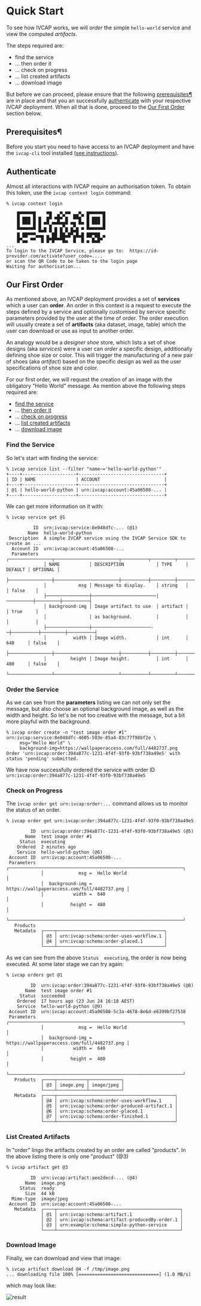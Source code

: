 # Quick Start

To see how IVCAP works, we will _order_ the simple `hello-world` service and view  the computed _artifacts_.

The steps required are:

* find the service
* ... then order it
* ... check on progress
* ... list created artifacts
* ... download image

But before we can proceed, please ensure that the following [prerequisites¶](#prerequisites) are in place and that you an successfully [authenticate](#authenticate) with your respective IVCAP deployment. When all that is done, proceed to the [Our First Order](#our-first-order) section below.



## Prerequisites¶ <a name="prerequisites¶"></a>

Before you start you need to have access to an IVCAP deployment and have the `ivcap-cli` tool installed ([see instructions](../installing-cli/)).

## Authenticate <a name="authenticate"></a>

Almost all interactions with IVCAP require an authorisation token. To obtain this token, use the `ivcap context login` command:

```
% ivcap context login

    █▀▀▀▀▀█    ▀█  ▄▀▄▀▀ ▄▄▀▄ █▀▀▀▀▀█
    █ ███ █ █  █▀ ▀█▀ █  ▀▀█  █ ███ █
    █ ▀▀▀ █ █ ▀▀▄▀▀▀▀█▀ ▀█ ▀▀ █ ▀▀▀ █
    ▀▀▀▀▀▀▀ █▄█ █ █ █ █ █▄█ ▀ ▀▀▀▀▀▀▀
    █ ██▀▀▀▄▄▄ ▄ ██ ██▄█▀▄█▄█ ██▀██ ▄
    █▀▄▄ ▀▀  █ █▀█▀▀▀█▄  █  █ ▄ █▄█▀
...
To login to the IVCAP Service, please go to:  https://id-provider.com/activate?user_code=....
or scan the QR Code to be taken to the login page
Waiting for authorisation...
```

## Our First Order <a name="our-first-order"></a>

As mentioned above, an IVCAP deployment provides a set of **services** which a user can **order**. An order in this context is a request to execute the steps defined by a service and optionally customised by service specific parameters provided by the user at the time of order. The order execution will usually create a set of **artifacts** (aka dataset, image, table) which the user can download or use as input to another order.

An analogy would be a _designer shoe_ store, which lists a set of shoe designs (aka _services_) were a user can _order_ a specific design, additionally defining shoe size or color. This will trigger the manufacturing of a new pair of shoes (aka _artifact_) based on the specific design as well as the user specifications of shoe size and color.

For our first order, we will request the creation of an image with the obligatory "Hello World" message. As mention above the following steps required are:

* [find the service](#find-the-service)
* ... [then order it](#order-the-service)
* ... [check on progress](#check-on-progress)
* ... [list created artifacts](#list-artifacts)
* ... [download image](#download-image)

### Find the Service <a name="find-the-service"></a>

So let's start with finding the service:

```
% ivcap service list --filter "name~='hello-world-python'"
+----+--------------------+--------------------------------+
| ID | NAME               | ACCOUNT                        |
+----+--------------------+--------------------------------+
| @1 | hello-world-python | urn:ivcap:account:45a06508-... |
+----+--------------------+--------------------------------+
```

We can get more information on it with:
```
% ivcap service get @1

          ID  urn:ivcap:service:8e048dfc-... (@1)
        Name  hello-world-python
 Description  A simple IVCAP service using the IVCAP Service SDK to create an ...
  Account ID  urn:ivcap:account:45a06508-...
  Parameters  ┌────────────────┬────────────────────────┬──────────┬─────────┬──────────┐
              │ NAME           │ DESCRIPTION            │ TYPE     │ DEFAULT │ OPTIONAL │
              ├────────────────┼────────────────────────┼──────────┼─────────┼──────────┤
              │            msg │ Message to display.    │ string   │         │ false    │
              ├────────────────┼────────────────────────|──────────┼─────────┼──────────┤
              │ background-img │ Image artifact to use  │ artifact │         │ true     │
              │                │ as background.         │          │         │          │
              ├────────────────┼──────────────────────-─┼──────────┼─────────┼──────────┤
              │          width │ Image width.           │ int      │ 640     │ false    │
              ├────────────────┼────────────────────────┼──────────┼─────────┼──────────┤
              │         height │ Image height.          │ int      │ 480     │ false    │
              └────────────────┴────────────────────────┴──────────┴─────────┴──────────┘
```

### Order the Service <a name="order-the-service"></a>

As we can see from the **parameters** listing we can not only set the message, but also
choose an optional background image, as well as the width and height. So let's be not
too creative with the message, but a bit more playful with the background.

```
% ivcap order create -n "test image order #1" urn:ivcap:service:8e048dfc-4605-503e-85a4-03c77f98bf2e \
     msg="Hello World" \
     background-img=https://wallpaperaccess.com/full/4482737.png
Order 'urn:ivcap:order:394a877c-1231-4f4f-93f0-93bf738a49e5' with status 'pending' submitted.
```
We have now successfully ordered the service with order ID `urn:ivcap:order:394a877c-1231-4f4f-93f0-93bf738a49e5`

### Check on Progress <a name="check-on-progress"></a>

The `ivcap order get urn:ivcap:order:...` command allows us to monitor the
status of an order.

```
% ivcap order get urn:ivcap:order:394a877c-1231-4f4f-93f0-93bf738a49e5

         ID  urn:ivcap:order:394a877c-1231-4f4f-93f0-93bf738a49e5 (@5)
       Name  test image order #1
     Status  executing
    Ordered  2 minutes ago
    Service  hello-world-python (@6)
 Account ID  urn:ivcap:account:45a06508-...
 Parameters  ┌─────────────────────────────────────────────────────────────────┐
             │             msg =  Hello World                                  │
             │  background-img =  https://wallpaperaccess.com/full/4482737.png │
             │           width =  640                                          │
             │          height =  480                                          │
             └─────────────────────────────────────────────────────────────────┘
   Products
   Metadata  ┌────┬────────────────────────────────────────┐
             │ @3 │ urn:ivcap:schema:order-uses-workflow.1 │
             │ @4 │ urn:ivcap:schema:order-placed.1        │
             └────┴────────────────────────────────────────┘
```

As we can see from the above `Status  executing`, the order is now being executed. At some later stage
we can try again:

```
% ivcap orders get @1

         ID  urn:ivcap:order:394a877c-1231-4f4f-93f0-93bf738a49e5 (@8)
       Name  test image order #1
     Status  succeeded
    Ordered  17 hours ago (23 Jun 24 16:18 AEST)
    Service  hello-world-python (@9)
 Account ID  urn:ivcap:account:45a06508-5c3a-4678-8e6d-e6399bf27538
 Parameters  ┌─────────────────────────────────────────────────────────────────┐
             │             msg =  Hello World                                  │
             │  background-img =  https://wallpaperaccess.com/full/4482737.png │
             │           width =  640                                          │
             │          height =  480                                          │
             └─────────────────────────────────────────────────────────────────┘
   Products  ┌────┬───────────┬────────────┐
             │ @3 │ image.png │ image/jpeg │
             └────┴───────────┴────────────┘
   Metadata  ┌────┬────────────────────────────────────────────┐
             │ @4 │ urn:ivcap:schema:order-uses-workflow.1     │
             │ @5 │ urn:ivcap:schema:order-produced-artifact.1 │
             │ @6 │ urn:ivcap:schema:order-placed.1            │
             │ @7 │ urn:ivcap:schema:order-finished.1          │
             └────┴────────────────────────────────────────────┘
```

### List Created Artifacts <a name="list-artifacts"></a>

In "order" lingo the artifacts created by an order are called "products". In the above listing there is only one "product" (@3)

```
% ivcap artifact get @3

         ID  urn:ivcap:artifact:aee2decd-... (@4)
       Name  image.png
     Status  ready
       Size  44 kB
  Mime-type  image/jpeg
 Account ID  urn:ivcap:account:45a06508-...
   Metadata  ┌────┬──────────────────────────────────────────────┐
             │ @1 │ urn:ivcap:schema:artifact.1                  │
             │ @2 │ urn:ivcap:schema:artifact-producedBy-order.1 │
             │ @3 │ urn:example:schema:simple-python-service     │
             └────┴──────────────────────────────────────────────┘
```

### Download Image <a name="download-image"></a>

Finally, we can download and view that image:
```
% ivcap artifact download @4 -f /tmp/image.png
... downloading file 100% [==============================] (1.0 MB/s)
```
which may look like:

![result](../assets/images/artifact-aee2decd.png)